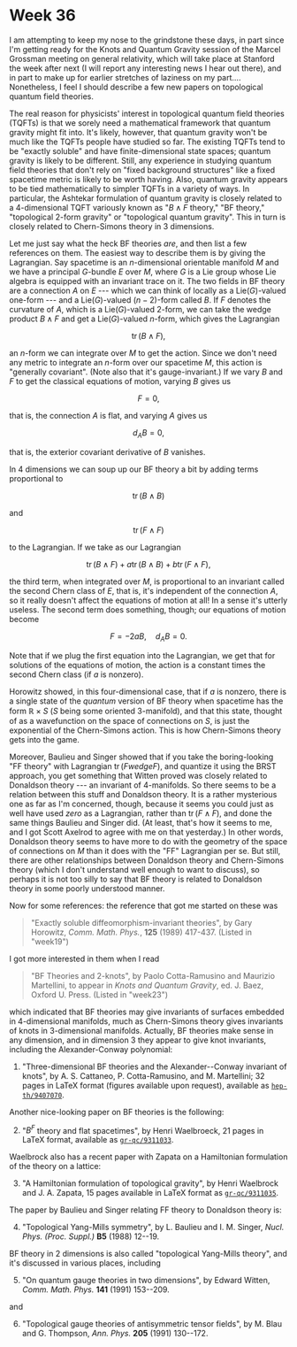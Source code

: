 # Week 36

I am attempting to keep my nose to the grindstone these days, in part
since I'm getting ready for the Knots and Quantum Gravity session of
the Marcel Grossman meeting on general relativity, which will take place
at Stanford the week after next (I will report any interesting news I
hear out there), and in part to make up for earlier stretches of
laziness on my part.... Nonetheless, I feel I should describe a few new
papers on topological quantum field theories.

The real reason for physicists' interest in topological quantum field
theories (TQFTs) is that we sorely need a mathematical framework that
quantum gravity might fit into. It's likely, however, that quantum
gravity won't be much like the TQFTs people have studied so far. The
existing TQFTs tend to be "exactly soluble" and have
finite-dimensional state spaces; quantum gravity is likely to be
different. Still, any experience in studying quantum field theories that
don't rely on "fixed background structures" like a fixed spacetime
metric is likely to be worth having. Also, quantum gravity appears to be
tied mathematically to simpler TQFTs in a variety of ways. In
particular, the Ashtekar formulation of quantum gravity is closely
related to a 4-dimensional TQFT variously known as "$B \wedge F$ theory,"
"BF theory," "topological 2-form gravity" or "topological quantum
gravity". This in turn is closely related to Chern-Simons theory in 3
dimensions.

Let me just say what the heck BF theories *are*, and then list a few
references on them. The easiest way to describe them is by giving the
Lagrangian. Say spacetime is an $n$-dimensional orientable manifold $M$ and
we have a principal $G$-bundle $E$ over $M$, where $G$ is a Lie group whose Lie
algebra is equipped with an invariant trace on it. The two fields in BF
theory are a connection $A$ on $E$ --- which we can think of locally as a
$\mathrm{Lie}(G)$-valued one-form --- and a $\mathrm{Lie}(G)$-valued $(n-2)$-form called $B$. If
$F$ denotes the curvature of $A$, which is a $\mathrm{Lie}(G)$-valued 2-form, we can
take the wedge product $B\wedge F$ and get a $\mathrm{Lie}(G)$-valued $n$-form, which
gives the Lagrangian

$$\operatorname{tr}(B \wedge F),$$

an $n$-form we can integrate over $M$ to get the action. Since we don't
need any metric to integrate an $n$-form over our spacetime $M$, this action
is "generally covariant". (Note also that it's gauge-invariant.) If
we vary $B$ and $F$ to get the classical equations of motion, varying $B$
gives us

$$F = 0,$$

that is, the connection $A$ is flat, and varying $A$ gives us

$$d_A B = 0,$$

that is, the exterior covariant derivative of $B$ vanishes.

In 4 dimensions we can soup up our BF theory a bit by adding terms
proportional to

$$\operatorname{tr}(B \wedge B)$$

and

$$\operatorname{tr}(F \wedge F)$$

to the Lagrangian. If we take as our Lagrangian

$$\operatorname{tr}(B \wedge F) + a \operatorname{tr}(B \wedge B) + b \operatorname{tr}(F \wedge F),$$

the third term, when integrated over $M$, is proportional to an invariant
called the second Chern class of $E$, that is, it's independent of the
connection $A$, so it really doesn't affect the equations of motion at
all! In a sense it's utterly useless. The second term does something,
though; our equations of motion become

$$F = -2aB, \quad d_A B = 0.$$

Note that if we plug the first equation into the Lagrangian, we get that
for solutions of the equations of motion, the action is a constant times
the second Chern class (if $a$ is nonzero).

Horowitz showed, in this four-dimensional case, that if $a$ is nonzero,
there is a single state of the *quantum* version of BF theory when
spacetime has the form $\mathbb{R} \times S$ ($S$ being some oriented 3-manifold), and
that this state, thought of as a wavefunction on the space of
connections on $S$, is just the exponential of the Chern-Simons action.
This is how Chern-Simons theory gets into the game.

Moreover, Baulieu and Singer showed that if you take the boring-looking
"FF theory" with Lagrangian $\operatorname{tr}(F wedge F)$, and quantize it using the
BRST approach, you get something that Witten proved was closely related
to Donaldson theory --- an invariant of 4-manifolds. So there seems to
be a relation between this stuff and Donaldson theory. It is a rather
mysterious one as far as I'm concerned, though, because it seems you
could just as well have used *zero* as a Lagrangian, rather than $\operatorname{tr}(F \wedge F)$, and done the same things Baulieu and Singer did. (At least,
that's how it seems to me, and I got Scott Axelrod to agree with me on
that yesterday.) In other words, Donaldson theory seems to have more to
do with the geometry of the space of connections on $M$ than it does with
the "FF" Lagrangian per se. But still, there are other relationships
between Donaldson theory and Chern-Simons theory (which I don't
understand well enough to want to discuss), so perhaps it is not too
silly to say that BF theory is related to Donaldson theory in some
poorly understood manner.

Now for some references: the reference that got me started on these was

> "Exactly soluble diffeomorphism-invariant theories", by Gary Horowitz, _Comm. Math. Phys._, **125** (1989) 417-437. (Listed in "week19")

I got more interested in them when I read

> "BF Theories and 2-knots", by Paolo Cotta-Ramusino and Maurizio Martellini, to appear in _Knots and Quantum Gravity_, ed. J. Baez, Oxford U. Press. (Listed in "week23")

which indicated that BF theories may give invariants of surfaces
embedded in 4-dimensional manifolds, much as Chern-Simons theory gives
invariants of knots in 3-dimensional manifolds. Actually, BF theories
make sense in any dimension, and in dimension 3 they appear to give knot
invariants, including the Alexander-Conway polynomial:

1) "Three-dimensional BF theories and the Alexander--Conway invariant
of knots", by A. S. Cattaneo, P. Cotta-Ramusino, and M. Martellini; 32
pages in LaTeX format (figures available upon request), available as
[`hep-th/9407070`](http://xxx.lanl.gov/ps/hep-th/9407070).

Another nice-looking paper on BF theories is the following:

2) "$B^F$ theory and flat spacetimes", by Henri Waelbroeck, 21 pages in
LaTeX format, available as [`gr-qc/9311033`](http://xxx.lanl.gov/ps/gr-qc/9311033).

Waelbrock also has a recent paper with Zapata on a Hamiltonian
formulation of the theory on a lattice:

3) "A Hamiltonian formulation of topological gravity", by Henri Waelbrock
and J. A. Zapata, 15 pages available in LaTeX format as [`gr-qc/9311035`](http://xxx.lanl.gov/ps/gr-qc/9311035).

The paper by Baulieu and Singer relating FF theory to Donaldson theory
is:

4) "Topological Yang-Mills symmetry", by L. Baulieu and I. M. Singer, _Nucl. Phys. (Proc. Suppl.)_ **B5** (1988) 12--19.

BF theory in 2 dimensions is also called "topological Yang-Mills
theory", and it's discussed in various places, including

5) "On quantum gauge theories in two dimensions", by Edward Witten, _Comm. Math. Phys._ **141** (1991) 153--209.

and

6) "Topological gauge theories of antisymmetric tensor fields", by M. Blau and G. Thompson, _Ann. Phys._ **205** (1991) 130--172.
